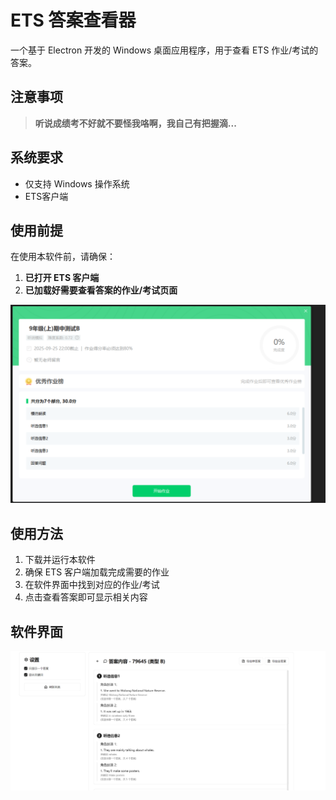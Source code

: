# ETS 答案查看器

一个基于 Electron 开发的 Windows 桌面应用程序，用于查看 ETS 作业/考试的答案。

## 注意事项

> **听说成绩考不好就不要怪我咯啊，我自己有把握滴...**  

## 系统要求

- 仅支持 Windows 操作系统
- ETS客户端

## 使用前提

在使用本软件前，请确保：
1. **已打开 ETS 客户端**
2. **已加载好需要查看答案的作业/考试页面**

![准备状态示例](2025-09-24_200833.png)

## 使用方法

1. 下载并运行本软件
2. 确保 ETS 客户端加载完成需要的作业
3. 在软件界面中找到对应的作业/考试
4. 点击查看答案即可显示相关内容

## 软件界面

![软件界面](image.png)


